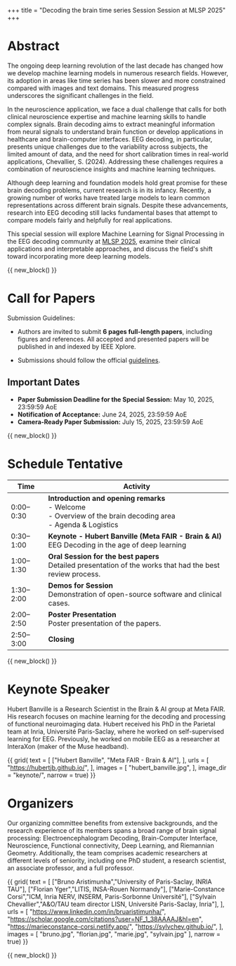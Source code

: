 +++
title = "Decoding the brain time series Session Session at MLSP 2025"
+++

# Abstract

The ongoing deep learning revolution of the last decade has changed how we develop machine learning models in numerous research fields. 
However, its adoption in areas like time series has been slower and more constrained compared with images and text domains. This measured progress underscores the significant challenges in the field. 

In the neuroscience application, we face a dual challenge that calls for both clinical neuroscience expertise and machine learning skills to handle complex signals. Brain decoding aims to extract meaningful information from neural signals to understand brain function or develop applications in healthcare and brain-computer interfaces. 
EEG decoding, in particular, presents unique challenges due to the variability across subjects, the limited amount of data, and the need for short calibration times in real-world applications, Chevallier, S. (2024). 
Addressing these challenges requires a combination of neuroscience insights and machine learning techniques. 


Although deep learning and foundation models hold great promise for these brain decoding problems, current research is in its infancy. Recently, a growing number of works have treated large models to learn common representations across different brain signals. Despite these advancements, research into EEG decoding still lacks fundamental bases that attempt to compare models fairly and helpfully for real applications.


This special session will explore Machine Learning for Signal Processing in the EEG decoding community at [MLSP 2025](https://2025.ieeemlsp.org/en/), examine their clinical applications and interpretable approaches, and discuss the field's shift toward incorporating more deep learning models.



{{ new_block() }}


# Call for Papers

Submission Guidelines:

- Authors are invited to submit **6 pages full-length papers**, including figures and references. All accepted and presented papers will be published in and indexed by IEEE Xplore.

- Submissions should follow the official [guidelines](https://2025.ieeemlsp.org/en/PAPER-SUBMISSION-GUIDELINES.html).

## Important Dates

- **Paper Submission Deadline for the Special Session:** May 10, 2025, 23:59:59 AoE
- **Notification of Acceptance:** June 24, 2025, 23:59:59 AoE
- **Camera-Ready Paper Submission:** July 15, 2025, 23:59:59 AoE

{{ new_block() }}

# Schedule Tentative


| Time       | Activity                                                                                                          |
|------------|-------------------------------------------------------------------------------------------------------------------|
| 0:00–0:30  | **Introduction and opening remarks**<br>- Welcome<br>- Overview of the brain decoding area<br>- Agenda & Logistics |
| 0:30–1:00  | **Keynote - Hubert Banville (Meta FAIR - Brain & AI)**<br>EEG Decoding in the age of deep learning                |
| 1:00–1:30  | **Oral Session for the best papers**<br>Detailed presentation of the works that had the best review process.      |
| 1:30–2:00  | **Demos for Session**<br>Demonstration of open-source software and clinical cases.                                |
| 2:00–2:50  | **Poster Presentation**<br>Poster presentation of the papers.                                                     |
| 2:50–3:00  | **Closing**                                                                                                       |


{{ new_block() }}



# Keynote Speaker

Hubert Banville is a Research Scientist in the Brain & AI group at Meta FAIR. His research focuses on machine learning for the decoding and processing of functional neuroimaging data. Hubert received his PhD in the Parietal team at Inria, Université Paris-Saclay, where he worked on self-supervised learning for EEG. Previously, he worked on mobile EEG as a researcher at InteraXon (maker of the Muse headband).

{{ grid(
    text = [
        ["Hubert Banville", "Meta FAIR - Brain & AI"], 
    ],
    urls = [
        "https://hubertjb.github.io/",
    ],
    images = [
        "hubert_banville.jpg",
    ],
    image_dir = "keynote/",
    narrow = true) }}


# Organizers

Our organizing committee benefits from extensive backgrounds, and the research experience of its members spans a broad range of brain signal processing: Electroencephalogram Decoding, Brain-Computer Interface, Neuroscience, Functional connectivity, Deep Learning, and Riemannian Geometry.  Additionally, the team comprises academic researchers at different levels of seniority, including one PhD student, a research scientist, an associate professor, and a full professor.


{{ grid(
    text = [
        ["Bruno Aristimunha","University of Paris-Saclay, INRIA TAU"],
        ["Florian Yger","LITIS, INSA-Rouen Normandy"],
        ["Marie-Constance Corsi","ICM, Inria NERV, INSERM, Paris-Sorbonne Université"],
        ["Sylvain Chevallier","A&O/TAU team director LISN, Université Paris-Saclay, Inria"],
    ],
    urls = [
        "https://www.linkedin.com/in/bruaristimunha/",
        "https://scholar.google.com/citations?user=NF_1_38AAAAJ&hl=en",
        "https://marieconstance-corsi.netlify.app/",
        "https://sylvchev.github.io/",
    ],
    images = [
        "bruno.jpg",
        "florian.jpg",
        "marie.jpg",
        "sylvain.jpg"
    ],
    narrow = true) }}

{{ new_block() }}



